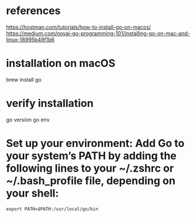 # references
https://hostman.com/tutorials/how-to-install-go-on-macos/
https://medium.com/novai-go-programming-101/installing-go-on-mac-and-linux-18995b49f1b6

# installation on macOS
brew install go

# verify installation
go version
go env


# Set up your environment: Add Go to your system’s PATH by adding the following lines to your ~/.zshrc or ~/.bash_profile file, depending on your shell:
```
export PATH=$PATH:/usr/local/go/bin
```